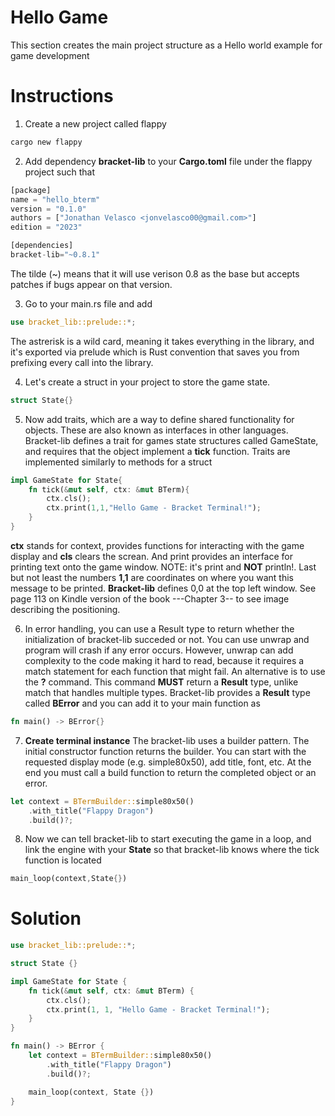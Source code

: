# Hello Game

This section creates the main project structure as a Hello world example for game development

# Instructions

1. Create a new project called flappy

```bash
cargo new flappy
```

2. Add dependency __bracket-lib__ to your __Cargo.toml__ file under the flappy project such that

```rust
[package]
name = "hello_bterm"
version = "0.1.0"
authors = ["Jonathan Velasco <jonvelasco00@gmail.com>"]
edition = "2023"

[dependencies]
bracket-lib="~0.8.1"
```

The tilde (~) means that it will use verison 0.8 as the base but accepts patches if bugs appear on that version.

3. Go to your main.rs file and add 

```rust
use bracket_lib::prelude::*;
```

The astrerisk is a wild card, meaning it takes everything in the library, and it's exported via prelude which is Rust convention that saves you from prefixing every call into the library.

4. Let's create a struct in your project to store the game state.

```rust
struct State{}
```

5. Now add traits, which are a way to define shared functionality for objects. These are also known as interfaces in other languages. Bracket-lib defines a trait for games state structures called GameState, and requires that the object implement a __tick__ function. Traits are implemented similarly to methods for a struct

```rust
impl GameState for State{
    fn tick(&mut self, ctx: &mut BTerm){
        ctx.cls();
        ctx.print(1,1,"Hello Game - Bracket Terminal!");
    }
}
```
__ctx__ stands for context, provides functions for interacting with the game display and __cls__ clears the screan. And print provides an interface for printing text onto the game window. NOTE: it's print and __NOT__ println!. Last but not least the numbers __1,1__ are coordinates on where you want this message to be printed. __Bracket-lib__ defines 0,0 at the top left window. See page 113 on Kindle version of the book ---Chapter 3-- to see image describing the positioning.

6. In error handling, you can use a Result type to return whether the initialization of bracket-lib succeded or not. You can use unwrap and program will crash if any error occurs. However, unwrap can add complexity to the code making it hard to read, because it requires a match statement for each function that might fail. An alternative is to use the __?__ command. This command __MUST__ return a __Result__ type, unlike match that handles multiple types. Bracket-lib provides a __Result__ type called __BError__ and you can add it to your main function as

```rust
fn main() -> BError{}
```

7. __Create terminal instance__ The bracket-lib uses a builder pattern. The initial constructor function returns the builder. You can start with the requested display mode (e.g. simple80x50), add title, font, etc. At the end you must call a build function to return the completed object or an error.

```rust 
let context = BTermBuilder::simple80x50()
    .with_title("Flappy Dragon")
    .build()?;
```

8. Now we can tell bracket-lib to start executing the game in a loop, and link the engine with your __State__ so that bracket-lib knows where the tick function is located

```rust
main_loop(context,State{})
```

# Solution

```rust
use bracket_lib::prelude::*;

struct State {}

impl GameState for State {
    fn tick(&mut self, ctx: &mut BTerm) {
        ctx.cls();
        ctx.print(1, 1, "Hello Game - Bracket Terminal!");
    }
}

fn main() -> BError {
    let context = BTermBuilder::simple80x50()
        .with_title("Flappy Dragon")
        .build()?;

    main_loop(context, State {})
}

```